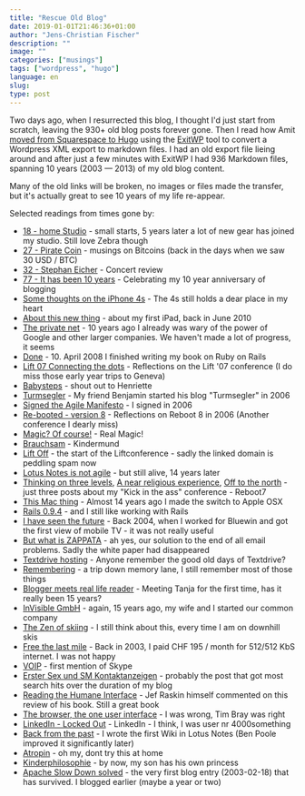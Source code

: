 ```yaml
---
title: "Rescue Old Blog"
date: 2019-01-01T21:46:36+01:00
author: "Jens-Christian Fischer"
description: ""
image: ""
categories: ["musings"]
tags: ["wordpress", "hugo"]
language: en
slug:
type: post
---
```


Two days ago, when I resurrected this blog, I thought I'd just start from scratch,
leaving the 930+ old blog posts forever gone. Then I read how Amit [moved from Squarespace to Hugo](https://www.amitgawande.com/page/setup/#migrating-the-content) using the [ExitWP](https://github.com/thomasf/exitwp)
tool to convert a Wordpress XML export to markdown files. I had an old export file lieing around and
after just a few minutes with ExitWP I had 936 Markdown files, spanning 10 years (2003 &mdash; 2013) of
my old blog content. 

Many of the old links will be broken, no images or files made the transfer, but it's actually great to
see 10 years of my life re-appear.

Selected readings from times gone by:

* [18 - home Studio](/2013/04/21/18-home-studio/) - small starts, 5 years later a lot of new gear has joined my studio. Still love Zebra though
* [27 - Pirate Coin](/2013/04/11/27-pirate-coin/) - musings on Bitcoins (back in the days when we saw 30 USD / BTC)
* [32 - Stephan Eicher](/2013/03/17/52-stephan-eicher/) - Concert review
* [77 - It has been 10 years](2013/02/20/77-it-has-been-10-years/) - Celebrating my 10 year anniversary of blogging
* [Some thoughts on the iPhone 4s](/2011/10/05/some-thoughts-on-the-iphone-4s/) - The 4s still holds a dear place in my heart
* [About this new thing](/2010/06/12/about-this-new-thing/) - about my first iPad, back in June 2010
* [The private net](/2008/10/01/the-private-net/) - 10 years ago I already was wary of the power of Google and other larger companies. We haven't made a lot of progress, it seems
* [Done](/2008/04/10/done/) - 10. April 2008 I finished writing my book on Ruby on Rails
* [Lift 07 Connecting the dots](/2007/02/10/lift-07-connecting-the-dots/) - Reflections on the Lift '07 conference (I do miss those early year trips to Geneva)
* [Babysteps](/2007/01/21/babysteps/) - shout out to Henriette
* [Turmsegler](/2006/11/28/der-turmsegler/) - My friend Benjamin started his blog "Turmsegler" in 2006
* [Signed the Agile Manifesto](/2006/09/28/signed-the-agile-manifesto/) - I signed in 2006
* [Re-booted - version 8](/2006/06/05/re-booted-re-birthed-version-80/) - Reflections on Reboot 8 in 2006 (Another conference I dearly miss)
* [Magic? Of course!](/2006/01/13/magic-of-course/) - Real Magic!
* [Brauchsam](/2006/01/01/brauchsam/) - Kindermund
* [Lift Off](/2005/10/30/lift-off/) - the start of the Liftconference - sadly the linked domain is peddling spam now
* [Lotus Notes is not agile](/2005/08/27/lotus-notes-is-not-agile/) - but still alive, 14 years later
* [Thinking on three levels](/2005/06/12/thinking-on-three-levels/), 
  [A near religious experience](/2005/06/10/a-near-religious-experience/), 
  [Off to the north](/2005/06/08/off-to-the-north/) - just three posts about my "Kick in the ass" conference - Reboot7
* [This Mac thing](/2005/04/20/this-mac-thing/) - Almost 14 years ago I made the switch to Apple OSX
* [Rails 0.9.4](/2005/01/17/rails-094/) - and I still like working with Rails
* [I have seen the future](/2004/10/13/i-have-seen-the-future-and-its/) - Back 2004, when I worked for Bluewin and got the first view of mobile TV - it was not really useful
* [But what is ZAPPATA](/2004/08/27/well-but-what-is-zappata/) - ah yes, our solution to the end of all email problems. Sadly the white paper had disappeared
* [Textdrive hosting](/2004/06/08/textdrive-hosting/) - Anyone remember the good old days of Textdrive?
* [Remembering](/2004/05/19/remembering/) - a trip down memory lane, I still remember most of those things
* [Blogger meets real life reader](/2004/04/03/blogger-meets-real-life-reader/) - Meeting Tanja for the first time, has it really been 15 years?
* [InVisible GmbH](/2004/02/06/announcing-merger-invisible-gmbh-coming/) - again, 15 years ago, my wife and I started our common company
* [The Zen of skiing](/2004/01/06/the-zen-of-skiing/) - I still think about this, every time I am on downhill skis
* [Free the last mile](/2003/09/17/free-the-last-mile/) - Back in 2003, I paid CHF 195 / month for 512/512 KbS internet. I was not happy
* [VOIP](/2003/09/13/voip/) - first mention of Skype
* [Erster Sex und SM Kontaktanzeigen](/2003/09/12/erster-sex-und-sm-kontaktanzeigen/) - probably the post that got most search hits over the duration of my blog
* [Reading the Humane Interface](/2003/08/08/reading-the-humane-interface/) - Jef Raskin himself commented on this review of his book. Still a great book
* [The browser, the one user interface](/2003/07/25/the-browser-the-one-user-interface/) - I was wrong, Tim Bray was right
* [LinkedIn - Locked Out](/2003/05/23/linkedin-lockedout/) - LinkedIn - I think, I was user nr 4000something
* [Back from the past](/2003/05/15/back-from-the-past/) - I wrote the first Wiki in Lotus Notes (Ben Poole improved it significantly later)
* [Atropin](/2003/04/08/atropin-dont-try-this-at-home/) - oh my, dont try this at home
* [Kinderphilosophie](/2003/03/15/kinder-philosophie/) - by now, my son has his own princess
* [Apache Slow Down solved](/2003/02/18/apache-slow-down-solved/) - the very first blog entry (2003-02-18) that has survived. I blogged earlier (maybe a year or two)


